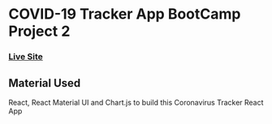 # COVID-19 Tracker App BootCamp Project 2


### [Live Site](http://covid-19-tracker-bootcampp2.surge.sh/)

## Material Used
React, React Material UI and  Chart.js to build this Coronavirus Tracker React App

